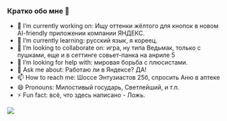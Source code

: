 ### Кратко обо мне 👋

<!--
**enlacroix/enlacroix** is a ✨ _special_ ✨ repository because its `README.md` (this file) appears on your GitHub profile.

Here are some ideas to get you started:

- 🔭 I’m currently working on ...
- 🌱 I’m currently learning ...
- 👯 I’m looking to collaborate on ...
- 🤔 I’m looking for help with ...
- 💬 Ask me about ...
- 📫 How to reach me: ...
- 😄 Pronouns: ...
- ⚡ Fun fact: ...
-->
- 🔭 I’m currently working on: Ищу оттенки жёлтого для кнопок в новом AI-friendly приложении компании ЯНДЕКС.
- 🌱 I’m currently learning: русский язык, я кореец.
- 👯 I’m looking to collaborate on: игра, ну типа Ведьмак, только с пушками, еще и в сеттинге совьет-панка на анриле 5
- 🤔 I’m looking for help with: мировая борьба с плюсистами.
- 💬 Ask me about: Работаю ли в Яндексе? ДА!
- 📫 How to reach me: Шоссе Энтузиастов 25б, спросить Аню в аптеке
- 😄 Pronouns: Милостивый государь, Светлейший, и т.п.
- ⚡ Fun fact: всё, что здесь написано - Ложь.
<!--
<a href="https://github.com/enlacroix/github-readme-stats"><img align="center" src="https://github-readme-stats.vercel.app/api?username=enlacroix&theme=dark&show_icons=true&include_all_commits=true&hide_border=true" alt="Github stats" /></a>
-->
<a href="https://github.com/enlacroix/github-readme-stats"><img align="center" src="https://github-readme-stats.vercel.app/api/top-langs/?username=enlacroix&layout=compact&hide_border=true&theme=dark"/></a>
